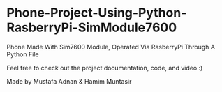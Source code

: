 # Phone-Project-Using-Python-RasberryPi-SimModule7600
Phone Made With Sim7600 Module, Operated Via RasberryPi Through A Python File

Feel free to check out the project documentation, code, and video :)

Made by Mustafa Adnan & Hamim Muntasir

